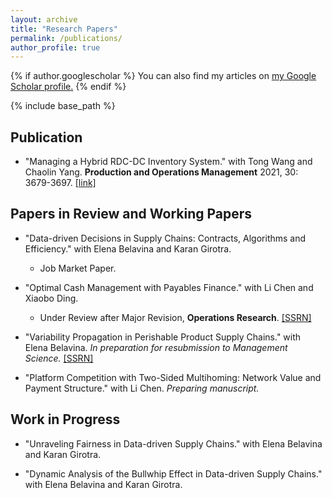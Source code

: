```yaml
---
layout: archive
title: "Research Papers"
permalink: /publications/
author_profile: true
---
```



{% if author.googlescholar %}
  You can also find my articles on <u><a href="{{author.googlescholar}}">my Google Scholar profile</a>.</u>
{% endif %}

{% include base_path %}

## Publication
* "Managing a Hybrid RDC-DC Inventory System." with Tong Wang and Chaolin Yang. **Production and Operations Management** 2021, 30: 3679-3697. [[link]](https://onlinelibrary.wiley.com/doi/abs/10.1111/poms.13458)

## Papers in Review and Working Papers
* "Data-driven Decisions in Supply Chains: Contracts, Algorithms and Efficiency." with Elena Belavina and Karan Girotra. 
  * Job Market Paper.


* "Optimal Cash Management with Payables Finance." with Li Chen and Xiaobo Ding. 
  * Under Review after Major Revision, **Operations Research**. [[SSRN]](https://papers.ssrn.com/sol3/papers.cfm?abstract_id=3652688)


* "Variability Propagation in Perishable Product Supply Chains." with Elena Belavina. *In preparation for resubmission to Management Science.* [[SSRN]](https://papers.ssrn.com/sol3/papers.cfm?abstract_id=4550255)


* "Platform Competition with Two-Sided Multihoming: Network Value and Payment Structure." with Li Chen. *Preparing manuscript.*


## Work in Progress
* "Unraveling Fairness in Data-driven Supply Chains." with Elena Belavina and Karan Girotra. 

* "Dynamic Analysis of the Bullwhip Effect in Data-driven Supply Chains." with Elena Belavina and Karan Girotra. 

